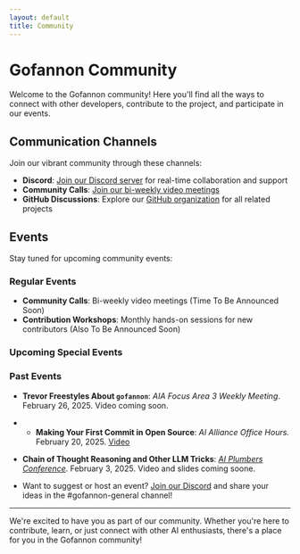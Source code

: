 ```yaml
---    
layout: default    
title: Community
---    
```


# Gofannon Community

Welcome to the Gofannon community! Here you'll find all the ways to connect with other developers, contribute to the project, and participate in our events.

## Communication Channels

Join our vibrant community through these channels:

- **Discord**: [Join our Discord server](https://discord.gg/cMFUaGBP) for real-time collaboration and support
- **Community Calls**: [Join our bi-weekly video meetings](https://calendar.app.google/c4eKW4zrNiXaue926) 
- **GitHub Discussions**: Explore our [GitHub organization](https://github.com/The-AI-Alliance/agents-wg/discussions/) for all related projects

## Events

Stay tuned for upcoming community events:

### Regular Events
- **Community Calls**: Bi-weekly video meetings (Time To Be Announced Soon)
- **Contribution Workshops**: Monthly hands-on sessions for new contributors (Also To Be Announced Soon)

### Upcoming Special Events


### Past Events
- **Trevor Freestyles About `gofannon`**: _AIA Focus Area 3 Weekly Meeting_. February 26, 2025. Video coming soon.
- - **Making Your First Commit in Open Source**: _AI Alliance Office Hours._ February 20, 2025. [Video](https://www.youtube.com/watch?v=sQkxoic7sLI)
- **Chain of Thought Reasoning and Other LLM Tricks**: _[AI Plumbers Conference](https://lu.ma/fx9kupug?tk=jinqJY)_. February 3, 2025. Video and slides coming soone.

- Want to suggest or host an event? [Join our Discord](https://discord.gg/cMFUaGBP) and share your ideas in the #gofannon-general channel!
  
---  

We're excited to have you as part of our community. Whether you're here to contribute, learn, or just connect with other AI enthusiasts, there's a place for you in the Gofannon community!  
